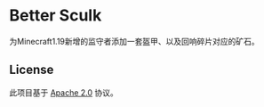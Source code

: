 # Better Sculk

为Minecraft1.19新增的监守者添加一套盔甲、以及回响碎片对应的矿石。

## License

此项目基于 [Apache 2.0](LICENSE) 协议。

